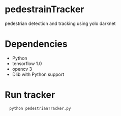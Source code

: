 # pedestrainTracker
pedestrian detection and tracking using yolo darknet 

# Dependencies
- Python
- tensorflow 1.0
- opencv 3
- Dlib with Python support

# Run tracker 
      python pedestrianTracker.py

